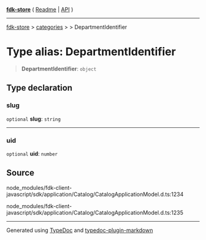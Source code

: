 [**fdk-store**](../../../README.md) ( [Readme](../../../README.md) \| [API](../../../API.md) )

---

[fdk-store](../../../API.md) > [categories](../../README.md) > [<internal>](../README.md) > DepartmentIdentifier

# Type alias: DepartmentIdentifier

> **DepartmentIdentifier**: `object`

## Type declaration

### slug

`optional` **slug**: `string`

---

### uid

`optional` **uid**: `number`

## Source

node_modules/fdk-client-javascript/sdk/application/Catalog/CatalogApplicationModel.d.ts:1234

node_modules/fdk-client-javascript/sdk/application/Catalog/CatalogApplicationModel.d.ts:1235

---

Generated using [TypeDoc](https://typedoc.org/) and [typedoc-plugin-markdown](https://www.npmjs.com/package/typedoc-plugin-markdown)
